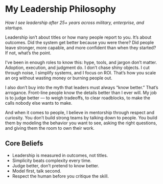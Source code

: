 # My Leadership Philosophy
*How I see leadership after 25+ years across military, enterprise, and startups.*

Leadership isn’t about titles or how many people report to you. It’s about outcomes. Did the system get better because you were there? Did people leave stronger, more capable, and more confident than when they started? If not, what’s the point.

I’ve been in enough roles to know this: hype, tools, and jargon don’t matter. Adoption, execution, and judgment do. I don’t chase shiny objects. I cut through noise, I simplify systems, and I focus on ROI. That’s how you scale an org without wasting money or burning people out.

I also don’t buy into the myth that leaders must always “know better.” That’s arrogance. Front-line people know the details better than I ever will. My job is to judge better — to weigh tradeoffs, to clear roadblocks, to make the calls nobody else wants to make.

And when it comes to people, I believe in mentorship through respect and curiosity. You don’t build strong teams by talking down to people. You build them by modeling the behavior you want to see, asking the right questions, and giving them the room to own their work.

## Core Beliefs
- Leadership is measured in outcomes, not titles.  
- Simplicity beats complexity every time.  
- Judge better, don’t pretend to know better.  
- Model first, talk second.  
- Respect the human before you critique the skill.  
